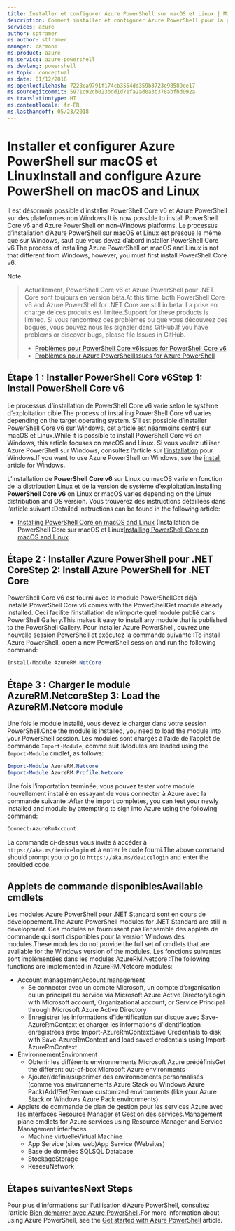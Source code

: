 ```yaml
---
title: Installer et configurer Azure PowerShell sur macOS et Linux │ Microsoft Docs
description: Comment installer et configurer Azure PowerShell pour la première utilisation sur macOS et Linux.
services: azure
author: sptramer
ms.author: sttramer
manager: carmonm
ms.product: azure
ms.service: azure-powershell
ms.devlang: powershell
ms.topic: conceptual
ms.date: 01/12/2018
ms.openlocfilehash: 7228ca9791f174cb3554dd359b3723e98589ee17
ms.sourcegitcommit: 5971c92cb023bdd1d71fa2ad0a3b378abfbd092a
ms.translationtype: HT
ms.contentlocale: fr-FR
ms.lasthandoff: 05/23/2018
---
```

# <a name="install-and-configure-azure-powershell-on-macos-and-linux"></a><span data-ttu-id="ea48b-103">Installer et configurer Azure PowerShell sur macOS et Linux</span><span class="sxs-lookup"><span data-stu-id="ea48b-103">Install and configure Azure PowerShell on macOS and Linux</span></span>

<span data-ttu-id="ea48b-104">Il est désormais possible d’installer PowerShell Core v6 et Azure PowerShell sur des plateformes non Windows.</span><span class="sxs-lookup"><span data-stu-id="ea48b-104">It is now possible to install PowerShell Core v6 and Azure PowerShell on non-Windows platforms.</span></span>
<span data-ttu-id="ea48b-105">Le processus d’installation d’Azure PowerShell sur macOS et Linux est presque le même que sur Windows, sauf que vous devez d’abord installer PowerShell Core v6.</span><span class="sxs-lookup"><span data-stu-id="ea48b-105">The process of installing Azure PowerShell on macOS and Linux is not that different from Windows, however, you must first install PowerShell Core v6.</span></span>

> [!NOTE]

> <span data-ttu-id="ea48b-106">Actuellement, PowerShell Core v6 et Azure PowerShell pour .NET Core sont toujours en version bêta.</span><span class="sxs-lookup"><span data-stu-id="ea48b-106">At this time, both PowerShell Core v6 and Azure PowerShell for .NET Core are still in beta.</span></span>
> <span data-ttu-id="ea48b-107">La prise en charge de ces produits est limitée.</span><span class="sxs-lookup"><span data-stu-id="ea48b-107">Support for these products is limited.</span></span> <span data-ttu-id="ea48b-108">Si vous rencontrez des problèmes ou que vous découvrez des bogues, vous pouvez nous les signaler dans GitHub.</span><span class="sxs-lookup"><span data-stu-id="ea48b-108">If you have problems or discover bugs, please file Issues in GitHub.</span></span>
>
> * [<span data-ttu-id="ea48b-109">Problèmes pour PowerShell Core v6</span><span class="sxs-lookup"><span data-stu-id="ea48b-109">Issues for PowerShell Core v6</span></span>](https://github.com/PowerShell/PowerShell/issues)
> * [<span data-ttu-id="ea48b-110">Problèmes pour Azure PowerShell</span><span class="sxs-lookup"><span data-stu-id="ea48b-110">Issues for Azure PowerShell</span></span>](https://github.com/azure/azure-docs-powershell/issues)

## <a name="step-1-install-powershell-core-v6"></a><span data-ttu-id="ea48b-111">Étape 1 : Installer PowerShell Core v6</span><span class="sxs-lookup"><span data-stu-id="ea48b-111">Step 1: Install PowerShell Core v6</span></span>

<span data-ttu-id="ea48b-112">Le processus d’installation de PowerShell Core v6 varie selon le système d’exploitation cible.</span><span class="sxs-lookup"><span data-stu-id="ea48b-112">The process of installing PowerShell Core v6 varies depending on the target operating system.</span></span>
<span data-ttu-id="ea48b-113">S’il est possible d’installer PowerShell Core v6 sur Windows, cet article est néanmoins centré sur macOS et Linux.</span><span class="sxs-lookup"><span data-stu-id="ea48b-113">While it is possible to install PowerShell Core v6 on Windows, this article focuses on macOS and Linux.</span></span> <span data-ttu-id="ea48b-114">Si vous voulez utiliser Azure PowerShell sur Windows, consultez l’article sur [l’installation](./install-azurerm-ps.md) pour Windows.</span><span class="sxs-lookup"><span data-stu-id="ea48b-114">If you want to use Azure PowerShell on Windows, see the [install](./install-azurerm-ps.md) article for Windows.</span></span>

<span data-ttu-id="ea48b-115">L’installation de **PowerShell Core v6** sur Linux ou macOS varie en fonction de la distribution Linux et de la version de système d’exploitation.</span><span class="sxs-lookup"><span data-stu-id="ea48b-115">Installing **PowerShell Core v6** on Linux or macOS varies depending on the Linux distribution and OS version.</span></span>
<span data-ttu-id="ea48b-116">Vous trouverez des instructions détaillées dans l’article suivant :</span><span class="sxs-lookup"><span data-stu-id="ea48b-116">Detailed instructions can be found in the following article:</span></span>

- <span data-ttu-id="ea48b-117">[Installing PowerShell Core on macOS and Linux](/powershell/scripting/setup/installing-powershell-core-on-macos-and-linux) (Installation de PowerShell Core sur macOS et Linux</span><span class="sxs-lookup"><span data-stu-id="ea48b-117">[Installing PowerShell Core on macOS and Linux](/powershell/scripting/setup/installing-powershell-core-on-macos-and-linux)</span></span>

## <a name="step-2-install-azure-powershell-for-net-core"></a><span data-ttu-id="ea48b-118">Étape 2 : Installer Azure PowerShell pour .NET Core</span><span class="sxs-lookup"><span data-stu-id="ea48b-118">Step 2: Install Azure PowerShell for .NET Core</span></span>

<span data-ttu-id="ea48b-119">PowerShell Core v6 est fourni avec le module PowerShellGet déjà installé.</span><span class="sxs-lookup"><span data-stu-id="ea48b-119">PowerShell Core v6 comes with the PowerShellGet module already installed.</span></span> <span data-ttu-id="ea48b-120">Ceci facilite l’installation de n’importe quel module publié dans PowerShell Gallery.</span><span class="sxs-lookup"><span data-stu-id="ea48b-120">This makes it easy to install any module that is published to the PowerShell Gallery.</span></span> <span data-ttu-id="ea48b-121">Pour installer Azure PowerShell, ouvrez une nouvelle session PowerShell et exécutez la commande suivante :</span><span class="sxs-lookup"><span data-stu-id="ea48b-121">To install Azure PowerShell, open a new PowerShell session and run the following command:</span></span>

```powershell
Install-Module AzureRM.NetCore
```

## <a name="step-3-load-the-azurermnetcore-module"></a><span data-ttu-id="ea48b-122">Étape 3 : Charger le module AzureRM.Netcore</span><span class="sxs-lookup"><span data-stu-id="ea48b-122">Step 3: Load the AzureRM.Netcore module</span></span>

<span data-ttu-id="ea48b-123">Une fois le module installé, vous devez le charger dans votre session PowerShell.</span><span class="sxs-lookup"><span data-stu-id="ea48b-123">Once the module is installed, you need to load the module into your PowerShell session.</span></span> <span data-ttu-id="ea48b-124">Les modules sont chargés à l’aide de l’applet de commande `Import-Module`, comme suit :</span><span class="sxs-lookup"><span data-stu-id="ea48b-124">Modules are loaded using the `Import-Module` cmdlet, as follows:</span></span>

```powershell
Import-Module AzureRM.Netcore
Import-Module AzureRM.Profile.Netcore
```

<span data-ttu-id="ea48b-125">Une fois l’importation terminée, vous pouvez tester votre module nouvellement installé en essayant de vous connecter à Azure avec la commande suivante :</span><span class="sxs-lookup"><span data-stu-id="ea48b-125">After the import completes, you can test your newly installed and module by attempting to sign into Azure using the following command:</span></span>

```powershell
Connect-AzureRmAccount
```

<span data-ttu-id="ea48b-126">La commande ci-dessus vous invite à accéder à `https://aka.ms/devicelogin` et à entrer le code fourni.</span><span class="sxs-lookup"><span data-stu-id="ea48b-126">The above command should prompt you to go to `https://aka.ms/devicelogin` and enter the provided code.</span></span>

## <a name="available-cmdlets"></a><span data-ttu-id="ea48b-127">Applets de commande disponibles</span><span class="sxs-lookup"><span data-stu-id="ea48b-127">Available cmdlets</span></span>

<span data-ttu-id="ea48b-128">Les modules Azure PowerShell pour .NET Standard sont en cours de développement.</span><span class="sxs-lookup"><span data-stu-id="ea48b-128">The Azure PowerShell modules for .NET Standard are still in development.</span></span> <span data-ttu-id="ea48b-129">Ces modules ne fournissent pas l’ensemble des applets de commande qui sont disponibles pour la version Windows des modules.</span><span class="sxs-lookup"><span data-stu-id="ea48b-129">These modules do not provide the full set of cmdlets that are available for the Windows version of the modules.</span></span> <span data-ttu-id="ea48b-130">Les fonctions suivantes sont implémentées dans les modules AzureRM.Netcore :</span><span class="sxs-lookup"><span data-stu-id="ea48b-130">The following functions are implemented in AzureRM.Netcore modules:</span></span>

* <span data-ttu-id="ea48b-131">Account management</span><span class="sxs-lookup"><span data-stu-id="ea48b-131">Account management</span></span>
  - <span data-ttu-id="ea48b-132">Se connecter avec un compte Microsoft, un compte d’organisation ou un principal du service via Microsoft Azure Active Directory</span><span class="sxs-lookup"><span data-stu-id="ea48b-132">Login with Microsoft account, Organizational account, or Service Principal through Microsoft Azure Active Directory</span></span>
  - <span data-ttu-id="ea48b-133">Enregistrer les informations d’identification sur disque avec Save-AzureRmContext et charger les informations d’identification enregistrées avec Import-AzureRmContext</span><span class="sxs-lookup"><span data-stu-id="ea48b-133">Save Credentials to disk with Save-AzureRmContext and load saved credentials using Import-AzureRmContext</span></span>
* <span data-ttu-id="ea48b-134">Environnement</span><span class="sxs-lookup"><span data-stu-id="ea48b-134">Environment</span></span>
  - <span data-ttu-id="ea48b-135">Obtenir les différents environnements Microsoft Azure prédéfinis</span><span class="sxs-lookup"><span data-stu-id="ea48b-135">Get the different out-of-box Microsoft Azure environments</span></span>
  - <span data-ttu-id="ea48b-136">Ajouter/définir/supprimer des environnements personnalisés (comme vos environnements Azure Stack ou Windows Azure Pack)</span><span class="sxs-lookup"><span data-stu-id="ea48b-136">Add/Set/Remove customized environments (like your Azure Stack or Windows Azure Pack environments)</span></span>
* <span data-ttu-id="ea48b-137">Applets de commande de plan de gestion pour les services Azure avec les interfaces Resource Manager et Gestion des services.</span><span class="sxs-lookup"><span data-stu-id="ea48b-137">Management plane cmdlets for Azure services using Resource Manager and Service Management interfaces.</span></span>
  - <span data-ttu-id="ea48b-138">Machine virtuelle</span><span class="sxs-lookup"><span data-stu-id="ea48b-138">Virtual Machine</span></span>
  - <span data-ttu-id="ea48b-139">App Service (sites web)</span><span class="sxs-lookup"><span data-stu-id="ea48b-139">App Service (Websites)</span></span>
  - <span data-ttu-id="ea48b-140">Base de données SQL</span><span class="sxs-lookup"><span data-stu-id="ea48b-140">SQL Database</span></span>
  - <span data-ttu-id="ea48b-141">Stockage</span><span class="sxs-lookup"><span data-stu-id="ea48b-141">Storage</span></span>
  - <span data-ttu-id="ea48b-142">Réseau</span><span class="sxs-lookup"><span data-stu-id="ea48b-142">Network</span></span>

## <a name="next-steps"></a><span data-ttu-id="ea48b-143">Étapes suivantes</span><span class="sxs-lookup"><span data-stu-id="ea48b-143">Next Steps</span></span>

<span data-ttu-id="ea48b-144">Pour plus d’informations sur l’utilisation d’Azure PowerShell, consultez l’article [Bien démarrer avec Azure PowerShell](get-started-azureps.md).</span><span class="sxs-lookup"><span data-stu-id="ea48b-144">For more information about using Azure PowerShell, see the [Get started with Azure PowerShell](get-started-azureps.md) article.</span></span>
